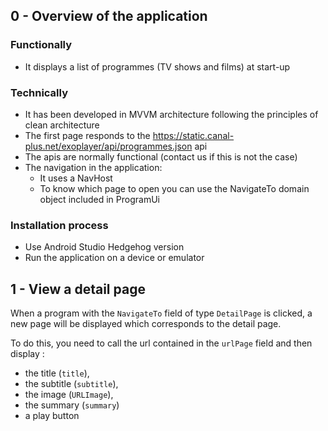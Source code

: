 ## 0 - Overview of the application

### Functionally
- It displays a list of programmes (TV shows and films) at start-up

### Technically
- It has been developed in MVVM architecture following the principles of clean architecture
- The first page responds to the https://static.canal-plus.net/exoplayer/api/programmes.json api
- The apis are normally functional (contact us if this is not the case)
- The navigation in the application:
    - It uses a NavHost
    - To know which page to open you can use the NavigateTo domain object included in ProgramUi

### Installation process
- Use Android Studio Hedgehog version
- Run the application on a device or emulator

## 1 - View a detail page
When a program with the `NavigateTo` field of type `DetailPage` is clicked, a new page will be displayed which corresponds to the detail page.

To do this, you need to call the url contained in the `urlPage` field and then display :
- the title (`title`),
- the subtitle (`subtitle`),
- the image (`URLImage`),
- the summary (`summary`)
- a play button
